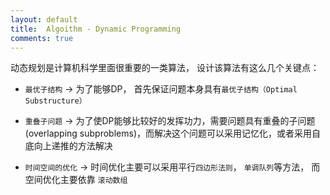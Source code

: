 ```yaml
---
layout: default
title:  Algoithm - Dynamic Programming
comments: true
---
```


动态规划是计算机科学里面很重要的一类算法， 设计该算法有这么几个关键点：

* `最优子结构` -> 为了能够DP， 首先保证问题本身具有`最优子结构（Optimal Substructure）`

* `重叠子问题` -> 为了使DP能够比较好的发挥功力，需要问题具有重叠的子问题(overlapping subproblems)，而解决这个问题可以采用记忆化，或者采用自底向上递推的方法解决

* `时间空间的优化` -> 时间优化主要可以采用平行`四边形法则`， `单调队列`等方法， 而空间优化主要依靠 `滚动数组`
